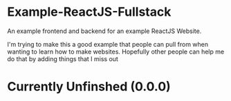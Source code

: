 # Example-ReactJS-Fullstack
An example frontend and backend for an example ReactJS Website.

I'm trying to make this a good example that people can pull from when wanting to learn how to make websites.
Hopefully other people can help me do that by adding things that I miss out

# Currently Unfinshed (0.0.0)
